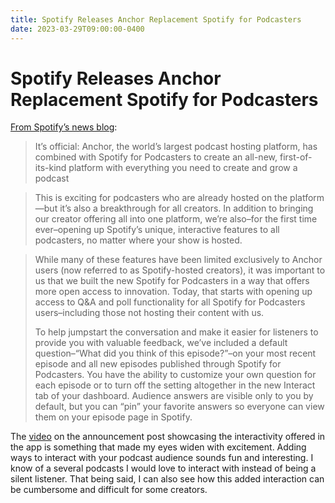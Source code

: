 ```yaml
---
title: Spotify Releases Anchor Replacement Spotify for Podcasters
date: 2023-03-29T09:00:00-0400
---
```

# Spotify Releases Anchor Replacement Spotify for Podcasters

[From Spotify’s news blog](https://podcasters.spotify.com/resources/news/announcement?utm_source=email&utm_medium=braze&utm_campaign=s4plaunch&utm_term=hosted_4&%24web_only=true):

> It’s official: Anchor, the world’s largest podcast hosting platform, has combined with Spotify for Podcasters to create an all-new, first-of-its-kind platform with everything you need to create and grow a podcast

> This is exciting for podcasters who are already hosted on the platform—but it’s also a breakthrough for all creators. In addition to bringing our creator offering all into one platform, we’re also–for the first time ever–opening up Spotify’s unique, interactive features to all podcasters, no matter where your show is hosted.

> ‍While many of these features have been limited exclusively to Anchor users (now referred to as Spotify-hosted creators), it was important to us that we built the new Spotify for Podcasters in a way that offers more open access to innovation. Today, that starts with opening up access to Q&A and poll functionality for all Spotify for Podcasters users–including those not hosting their content with us.
> 
> To help jumpstart the conversation and make it easier for listeners to provide you with valuable feedback, we’ve included a default question–“What did you think of this episode?”–on your most recent episode and all new episodes published through Spotify for Podcasters. You have the ability to customize your own question for each episode or to turn off the setting altogether in the new Interact tab of your dashboard. Audience answers are visible only to you by default, but you can “pin” your favorite answers so everyone can view them on your episode page in Spotify.

The [video](https://podcasters.spotify.com/resources/news/announcement?utm_source=email&utm_medium=braze&utm_campaign=s4plaunch&utm_term=hosted_4&%24web_only=true) on the announcement post showcasing the interactivity offered in the app is something that made my eyes widen with excitement. Adding ways to interact with your podcast audience sounds fun and interesting. I know of a several podcasts I would love to interact with instead of being a silent listener. That being said, I can also see how this added interaction can be cumbersome and difficult for some creators.